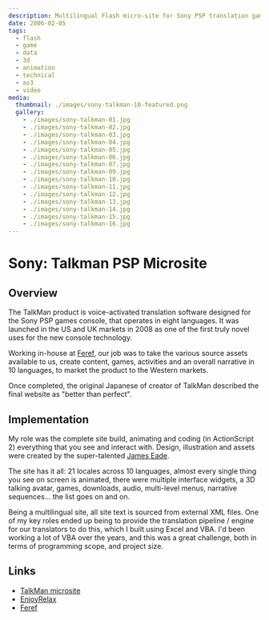 ```yaml
---
description: Multilingual Flash micro-site for Sony PSP translation game / software
date: 2006-02-05
tags:
  - flash
  - game
  - data
  - 3d
  - animation
  - technical
  - as3
  - video
media:
  thumbnail: ./images/sony-talkman-10-featured.png
  gallery:
    - ./images/sony-talkman-01.jpg
    - ./images/sony-talkman-02.jpg
    - ./images/sony-talkman-03.jpg
    - ./images/sony-talkman-04.jpg
    - ./images/sony-talkman-05.jpg
    - ./images/sony-talkman-06.jpg
    - ./images/sony-talkman-07.jpg
    - ./images/sony-talkman-09.jpg
    - ./images/sony-talkman-10.jpg
    - ./images/sony-talkman-11.jpg
    - ./images/sony-talkman-12.jpg
    - ./images/sony-talkman-13.jpg
    - ./images/sony-talkman-14.jpg
    - ./images/sony-talkman-15.jpg
    - ./images/sony-talkman-16.jpg
---
```


# Sony: Talkman PSP Microsite

## Overview

The TalkMan product is voice-activated translation software designed for the Sony PSP games console, that operates in eight languages. It was launched in the US and UK markets in 2008 as one of the first truly novel uses for the new console technology.

Working in-house at [Feref](https://feref.com/), our job was to take the various source assets available to us, create content, games, activities and an overall narrative in 10 languages, to market the product to the Western markets.

Once completed, the original Japanese of creator of TalkMan described the final website as "better than perfect".

## Implementation

My role was the complete site build, animating and coding (in ActionScript 2) everything that you see and interact with. Design, illustration and assets were created by the super-talented [James Eade](https://enjoyrelax.co.uk/).

The site has it all: 21 locales across 10 languages, almost every single thing you see on screen is animated, there were multiple interface widgets, a 3D talking avatar, games, downloads, audio, multi-level menus, narrative sequences... the list goes on and on.

Being a multilingual site, all site text is sourced from external XML files. One of my key roles ended up being to provide the translation pipeline / engine for our translators to do this, which I built using Excel and VBA. I'd been working a lot of VBA over the years, and this was a great challenge, both in terms of programming scope, and project size.

## Links

- [TalkMan microsite](http://projects.davestewart.co.uk/talkman/)
- [EnjoyRelax](https://enjoyrelax.co.uk/)
- [Feref](https://feref.com/)

